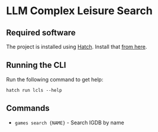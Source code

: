 # LLM Complex Leisure Search

## Required software

The project is installed using [Hatch](https://hatch.pypa.io). Install that [from here](https://hatch.pypa.io/latest/install/).

## Running the CLI

Run the following command to get help:

```{console}
hatch run lcls --help
```

## Commands

* `games search {NAME}` - Search IGDB by name
